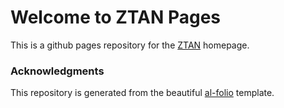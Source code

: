 # Welcome to ZTAN Pages

This is a github pages repository for the [ZTAN](https://zhengguotan.github.io) homepage.

### Acknowledgments

This repository is generated from the beautiful [al-folio](https://github.com/alshedivat/al-folio) template.
